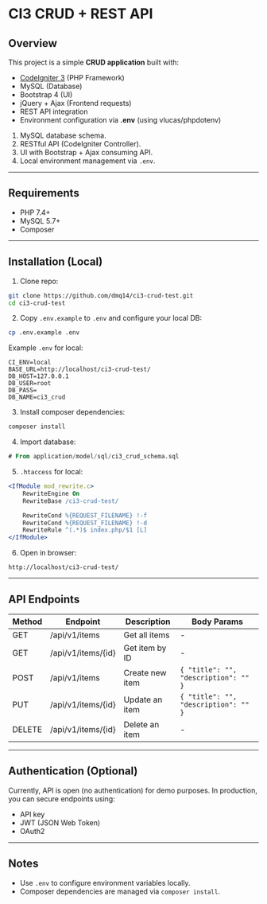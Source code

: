 # CI3 CRUD + REST API

## Overview
This project is a simple **CRUD application** built with:

- [CodeIgniter 3](https://codeigniter.com/userguide3/) (PHP Framework)
- MySQL (Database)
- Bootstrap 4 (UI)
- jQuery + Ajax (Frontend requests)
- REST API integration
- Environment configuration via **.env** (using vlucas/phpdotenv)

1. MySQL database schema.
2. RESTful API (CodeIgniter Controller).
3. UI with Bootstrap + Ajax consuming API.
4. Local environment management via `.env`.

---

## Requirements

- PHP 7.4+
- MySQL 5.7+
- Composer

---

## Installation (Local)

1. Clone repo:

```bash
git clone https://github.com/dmq14/ci3-crud-test.git
cd ci3-crud-test
```

2. Copy `.env.example` to `.env` and configure your local DB:

```bash
cp .env.example .env
```

Example `.env` for local:

```
CI_ENV=local
BASE_URL=http://localhost/ci3-crud-test/
DB_HOST=127.0.0.1
DB_USER=root
DB_PASS=
DB_NAME=ci3_crud
```

3. Install composer dependencies:

```bash
composer install
```

4. Import database:

```sql
# From application/model/sql/ci3_crud_schema.sql
```

5. `.htaccess` for local:

```apache
<IfModule mod_rewrite.c>
    RewriteEngine On
    RewriteBase /ci3-crud-test/

    RewriteCond %{REQUEST_FILENAME} !-f
    RewriteCond %{REQUEST_FILENAME} !-d
    RewriteRule ^(.*)$ index.php/$1 [L]
</IfModule>
```

6. Open in browser:

```
http://localhost/ci3-crud-test/
```

---

## API Endpoints
| Method | Endpoint            | Description       | Body Params                           |
|--------|---------------------|-------------------|---------------------------------------|
| GET    | /api/v1/items       | Get all items     | -                                     |
| GET    | /api/v1/items/{id}  | Get item by ID    | -                                     |
| POST   | /api/v1/items       | Create new item   | `{ "title": "", "description": "" }`  |         
| PUT    | /api/v1/items/{id}  | Update an item    | `{ "title": "", "description": "" }`  |
| DELETE | /api/v1/items/{id}  | Delete an item    | -                                     |

---

## Authentication (Optional)
Currently, API is open (no authentication) for demo purposes. In production, you can secure endpoints using:
- API key
- JWT (JSON Web Token)
- OAuth2

---

## Notes
- Use `.env` to configure environment variables locally.
- Composer dependencies are managed via `composer install`.


